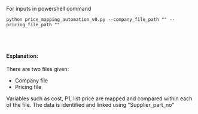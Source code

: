 For inputs in powershell command

```
python price_mapping_automation_v0.py --company_file_path "" --pricing_file_path ""

```
</n>
<br> 
 
<br>

#### Explanation:

There are two files given:
- Company file
- Pricing file 


 Variables such as cost, P1, list price are mapped and compared within each of the file.
 The data is identified and linked using "Supplier_part_no"

